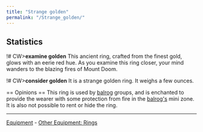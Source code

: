 ```yaml
---
title: "Strange golden"
permalink: "/Strange_golden/"
---
```


## Statistics

!# CW\>**examine golden**
This ancient ring, crafted from the finest gold, glows with an eerie red
hue.
As you examine this ring closer, your mind wanders to the blazing fires
of
Mount Doom.

!# CW\>**consider golden**
It is a strange golden ring.
It weighs a few ounces.

== Opinions == This ring is used by [balrog](The_balrog "wikilink")
groups, and is enchanted to provide the wearer with some protection from
fire in the [balrog's](The_balrog "wikilink") mini zone. It is also not
possible to rent or hide the ring.


------------------------------------------------------------------------

[Equipment](Equipment "wikilink") - [Other Equipment:
Rings](Ring "wikilink")